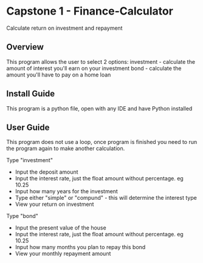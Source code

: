 # Capstone 1 - Finance-Calculator
Calculate return on investment and repayment

## Overview
This program allows the user to select 2 options:
investment - calculate the amount of interest you'll earn on your investment
bond - calculate the amount you'll have to pay on a home loan

## Install Guide
This program is a python file, open with any IDE and have Python installed

## User Guide
This program does not use a loop, once program is finished you need to run the program again to make another calculation.

Type "investment"
* Input the deposit amount
* Input the interest rate, just the float amount without percentage. eg 10.25
* Input how many years for the investment
* Type either "simple" or "compund" - this will determine the interest type
* View your return on investment

Type "bond"
* Input the present value of the house
* Input the interest rate, just the float amount without percentage. eg 10.25
* Input how many months you plan to repay this bond
* View your monthly repayment amount

